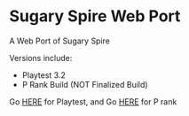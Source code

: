 # Sugary Spire Web Port
A Web Port of Sugary Spire

Versions include:
- Playtest 3.2
- P Rank Build (NOT Finalized Build)

Go [HERE](https://github.com/burnedpopcorn/Sugary-Spire-Web-Port/tree/SS-Playtest-3.2) for Playtest, and Go [HERE](https://github.com/burnedpopcorn/Sugary-Spire-Web-Port/tree/SS_P-Rank) for P rank
